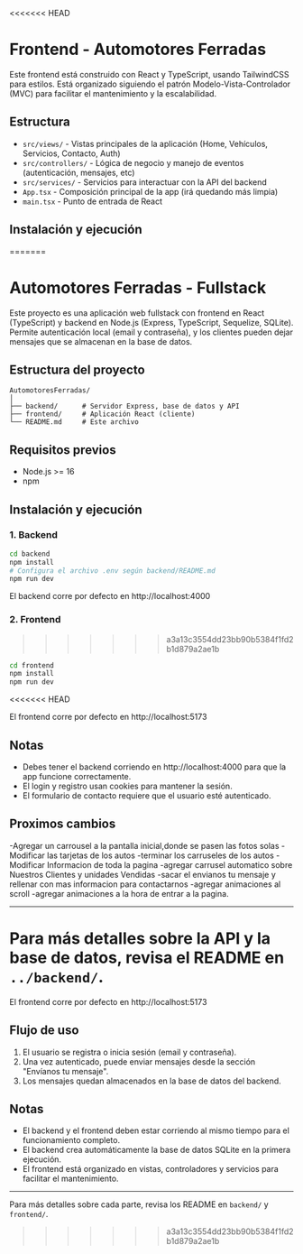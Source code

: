 <<<<<<< HEAD
# Frontend - Automotores Ferradas

Este frontend está construido con React y TypeScript, usando TailwindCSS para estilos. Está organizado siguiendo el patrón Modelo-Vista-Controlador (MVC) para facilitar el mantenimiento y la escalabilidad.

## Estructura

- `src/views/` - Vistas principales de la aplicación (Home, Vehículos, Servicios, Contacto, Auth)
- `src/controllers/` - Lógica de negocio y manejo de eventos (autenticación, mensajes, etc)
- `src/services/` - Servicios para interactuar con la API del backend
- `App.tsx` - Composición principal de la app (irá quedando más limpia)
- `main.tsx` - Punto de entrada de React

## Instalación y ejecución

=======
# Automotores Ferradas - Fullstack

Este proyecto es una aplicación web fullstack con frontend en React (TypeScript) y backend en Node.js (Express, TypeScript, Sequelize, SQLite). Permite autenticación local (email y contraseña), y los clientes pueden dejar mensajes que se almacenan en la base de datos.

## Estructura del proyecto

```
AutomotoresFerradas/
│
├── backend/      # Servidor Express, base de datos y API
├── frontend/     # Aplicación React (cliente)
└── README.md     # Este archivo
```

## Requisitos previos
- Node.js >= 16
- npm

## Instalación y ejecución

### 1. Backend
```bash
cd backend
npm install
# Configura el archivo .env según backend/README.md
npm run dev
```
El backend corre por defecto en http://localhost:4000

### 2. Frontend
>>>>>>> a3a13c3554dd23bb90b5384f1fd2b1d879a2ae1b
```bash
cd frontend
npm install
npm run dev
```
<<<<<<< HEAD

El frontend corre por defecto en http://localhost:5173

## Notas
- Debes tener el backend corriendo en http://localhost:4000 para que la app funcione correctamente.
- El login y registro usan cookies para mantener la sesión.
- El formulario de contacto requiere que el usuario esté autenticado.

## Proximos cambios

-Agregar un carrousel a la pantalla inicial,donde se pasen las fotos solas
-Modificar las tarjetas de los autos 
-terminar los carruseles de los autos 
-Modificar Informacion de toda la pagina
-agregar carrusel automatico sobre Nuestros Clientes y unidades Vendidas
-sacar el envianos tu mensaje y rellenar con mas informacion para contactarnos
-agregar animaciones al scroll 
-agregar animaciones a la hora de entrar a la pagina.

---

Para más detalles sobre la API y la base de datos, revisa el README en `../backend/`. 
=======
El frontend corre por defecto en http://localhost:5173

## Flujo de uso
1. El usuario se registra o inicia sesión (email y contraseña).
2. Una vez autenticado, puede enviar mensajes desde la sección "Envíanos tu mensaje".
3. Los mensajes quedan almacenados en la base de datos del backend.

## Notas
- El backend y el frontend deben estar corriendo al mismo tiempo para el funcionamiento completo.
- El backend crea automáticamente la base de datos SQLite en la primera ejecución.
- El frontend está organizado en vistas, controladores y servicios para facilitar el mantenimiento.

---

Para más detalles sobre cada parte, revisa los README en `backend/` y `frontend/`. 
>>>>>>> a3a13c3554dd23bb90b5384f1fd2b1d879a2ae1b
